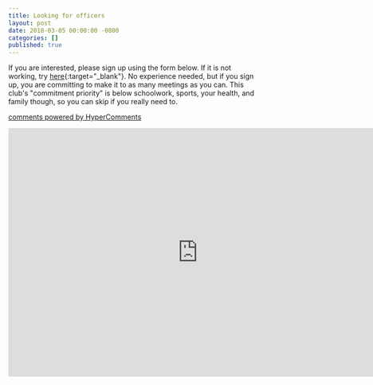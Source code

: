 ```yaml
---
title: Looking for officers
layout: post
date: 2018-03-05 00:00:00 -0800
categories: []
published: true
---
```

If you are interested, please sign up using the form below. If it is not working, try [here](https://docs.google.com/forms/d/e/1FAIpQLScwItmXhP0cmdsRQM-tDXlV_INJPKvudn84YRP2EUHY43VB-w/viewform?usp=sf_link "form"){:target="_blank"}. No experience needed, but if you sign up, you are committing to make it to as many meetings as you can. This club's "commitment priority" is below schoolwork, sports, your health, and family though, so you can skip if you really need to.

<div markdown = "0">

<div id="hypercomments_widget"></div>

<script type="text/javascript">

_hcwp = window._hcwp || \[\];

_hcwp.push({widget:"Stream", widget_id: 102209});

\(function() {

if("HC_LOAD_INIT" in window)return;

HC_LOAD_INIT = true;

var lang = (navigator.language || navigator.systemLanguage || navigator.userLanguage || "en").substr(0, 2).toLowerCase();

var hcc = document.createElement("script"); hcc.type = "text/javascript"; hcc.async = true;

hcc.src = ("https:" == document.location.protocol ? "https" : "http")+"://w.hypercomments.com/widget/hc/102209/"+lang+"/widget.js";

var s = document.getElementsByTagName("script")\[0\];

s.parentNode.insertBefore(hcc, s.nextSibling);

})();

</script>

<a href="http://hypercomments.com" class="hc-link" title="comments widget">comments powered by HyperComments</a>

<iframe src="https://docs.google.com/forms/d/e/1FAIpQLScwItmXhP0cmdsRQM-tDXlV_INJPKvudn84YRP2EUHY43VB-w/viewform?embedded=true" width="760" height="500" frameborder="0" marginheight="0" marginwidth="0">Loading...</iframe>

</div>